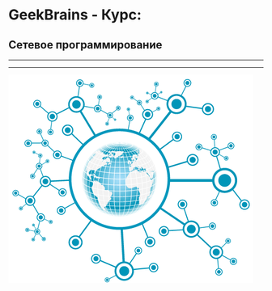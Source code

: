 # GeekBrains - Курс:
## Сетевое программирование
-------------------------------
-------------------------------
![Screenshot](NETWORKS_Logo.png "Сетевое программирование")
